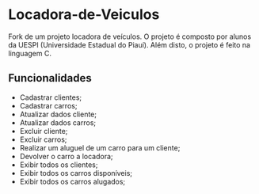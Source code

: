 # Locadora-de-Veiculos
Fork de um projeto locadora de veículos. O projeto é composto por alunos da UESPI (Universidade Estadual do Piauí). Além disto, o projeto é feito na linguagem C.

## Funcionalidades
* Cadastrar clientes;
* Cadastrar carros;
* Atualizar dados cliente;
* Atualizar dados carros;
* Excluir cliente;
* Excluir carros;
* Realizar um aluguel de um carro para um cliente;
* Devolver o carro a locadora;
* Exibir todos os clientes;
* Exibir todos os carros disponíveis;
* Exibir todos os carros alugados; 
